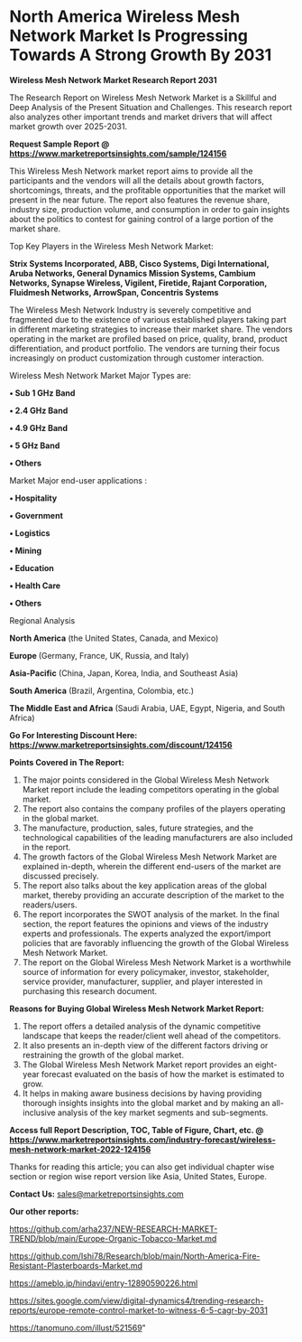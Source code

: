 # North America Wireless Mesh Network Market Is Progressing Towards A Strong Growth By 2031

<strong>Wireless Mesh Network Market Research Report 2031</strong>

The Research Report on Wireless Mesh Network Market is a Skillful and Deep Analysis of the Present Situation and Challenges. This research report also analyzes other important trends and market drivers that will affect market growth over 2025-2031.

<strong>Request Sample Report @ <a href=https://www.marketreportsinsights.com/sample/124156>https://www.marketreportsinsights.com/sample/124156</a></strong>

This Wireless Mesh Network market report aims to provide all the participants and the vendors will all the details about growth factors, shortcomings, threats, and the profitable opportunities that the market will present in the near future. The report also features the revenue share, industry size, production volume, and consumption in order to gain insights about the politics to contest for gaining control of a large portion of the market share.

Top Key Players in the Wireless Mesh Network Market:

<strong>Strix Systems Incorporated, ABB, Cisco Systems, Digi International, Aruba Networks, General Dynamics Mission Systems, Cambium Networks, Synapse Wireless, Vigilent, Firetide, Rajant Corporation, Fluidmesh Networks, ArrowSpan, Concentris Systems</strong>

The Wireless Mesh Network Industry is severely competitive and fragmented due to the existence of various established players taking part in different marketing strategies to increase their market share. The vendors operating in the market are profiled based on price, quality, brand, product differentiation, and product portfolio. The vendors are turning their focus increasingly on product customization through customer interaction.

Wireless Mesh Network Market Major Types are:

<strong>• Sub 1 GHz Band

• 2.4 GHz Band

• 4.9 GHz Band

• 5 GHz Band

• Others</strong>

Market Major end-user applications :

<strong>• Hospitality

• Government

• Logistics

• Mining

• Education

• Health Care

• Others</strong>

Regional Analysis

</u><strong><b>North America</b></strong> (the United States, Canada, and Mexico)

<strong><b>Europe </b></strong>(Germany, France, UK, Russia, and Italy)

<strong><b>Asia-Pacific</b></strong> (China, Japan, Korea, India, and Southeast Asia)

<strong><b>South America</b></strong> (Brazil, Argentina, Colombia, etc.)

<strong><b>The Middle East and Africa</b></strong> (Saudi Arabia, UAE, Egypt, Nigeria, and South Africa)

<strong>Go For Interesting Discount Here: <a href=https://www.marketreportsinsights.com/discount/124156>https://www.marketreportsinsights.com/discount/124156</a></strong>

<strong>Points Covered in The Report:</strong>
<ol>
  <li>The major points considered in the Global Wireless Mesh Network Market report include the leading competitors operating in the global market.</li>
  <li>The report also contains the company profiles of the players operating in the global market.</li>
  <li>The manufacture, production, sales, future strategies, and the technological capabilities of the leading manufacturers are also included in the report.</li>
  <li>The growth factors of the Global Wireless Mesh Network Market are explained in-depth, wherein the different end-users of the market are discussed precisely.</li>
  <li>The report also talks about the key application areas of the global market, thereby providing an accurate description of the market to the readers/users.</li>
  <li>The report incorporates the SWOT analysis of the market. In the final section, the report features the opinions and views of the industry experts and professionals. The experts analyzed the export/import policies that are favorably influencing the growth of the Global Wireless Mesh Network Market.</li>
  <li>The report on the Global Wireless Mesh Network Market is a worthwhile source of information for every policymaker, investor, stakeholder, service provider, manufacturer, supplier, and player interested in purchasing this research document.</li>
</ol>
<strong>Reasons for Buying Global Wireless Mesh Network Market Report:</strong>

<ol>
  <li>The report offers a detailed analysis of the dynamic competitive landscape that keeps the reader/client well ahead of the competitors.</li>
  <li>It also presents an in-depth view of the different factors driving or restraining the growth of the global market.</li>
  <li>The Global Wireless Mesh Network Market report provides an eight-year forecast evaluated on the basis of how the market is estimated to grow.</li>
  <li>It helps in making aware business decisions by having providing thorough insights insights into the global market and by making an all-inclusive analysis of the key market segments and sub-segments.</li>
</ol>
<strong>Access full Report Description, TOC, Table of Figure, Chart, etc. @ <a href=https://www.marketreportsinsights.com/industry-forecast/wireless-mesh-network-market-2022-124156>https://www.marketreportsinsights.com/industry-forecast/wireless-mesh-network-market-2022-124156</a></strong>


Thanks for reading this article; you can also get individual chapter wise section or region wise report version like Asia, United States, Europe.

<strong>Contact Us:</strong>
sales@marketreportsinsights.com

<strong>Our other reports:</strong>

<a href=https://github.com/arha237/NEW-RESEARCH-MARKET-TREND/blob/main/Europe-Organic-Tobacco-Market.md>https://github.com/arha237/NEW-RESEARCH-MARKET-TREND/blob/main/Europe-Organic-Tobacco-Market.md</a>

<a href=https://github.com/Ishi78/Research/blob/main/North-America-Fire-Resistant-Plasterboards-Market.md>https://github.com/Ishi78/Research/blob/main/North-America-Fire-Resistant-Plasterboards-Market.md</a>

<a href=https://ameblo.jp/hindavi/entry-12890590226.html>https://ameblo.jp/hindavi/entry-12890590226.html</a>

<a href=https://sites.google.com/view/digital-dynamics4/trending-research-reports/europe-remote-control-market-to-witness-6-5-cagr-by-2031>https://sites.google.com/view/digital-dynamics4/trending-research-reports/europe-remote-control-market-to-witness-6-5-cagr-by-2031</a>

<a href=https://tanomuno.com/illust/521569>https://tanomuno.com/illust/521569</a>"
